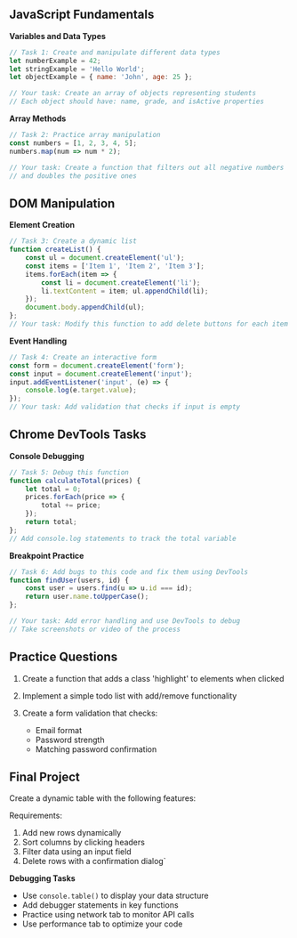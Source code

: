 ## JavaScript Fundamentals

**Variables and Data Types**

```JavaScript
// Task 1: Create and manipulate different data types
let numberExample = 42;
let stringExample = 'Hello World';
let objectExample = { name: 'John', age: 25 };

// Your task: Create an array of objects representing students
// Each object should have: name, grade, and isActive properties
```

**Array Methods**

```JavaScript
// Task 2: Practice array manipulation
const numbers = [1, 2, 3, 4, 5];
numbers.map(num => num * 2);

// Your task: Create a function that filters out all negative numbers
// and doubles the positive ones
```

## DOM Manipulation

**Element Creation**

```JavaScript
// Task 3: Create a dynamic list
function createList() {
	const ul = document.createElement('ul');
	const items = ['Item 1', 'Item 2', 'Item 3'];
	items.forEach(item => {
		const li = document.createElement('li');
		li.textContent = item; ul.appendChild(li);
	});
	document.body.appendChild(ul);
};
// Your task: Modify this function to add delete buttons for each item
```

**Event Handling**

```JavaScript
// Task 4: Create an interactive form
const form = document.createElement('form');
const input = document.createElement('input');
input.addEventListener('input', (e) => {
	console.log(e.target.value);
});
// Your task: Add validation that checks if input is empty
```

## Chrome DevTools Tasks

**Console Debugging**

```JavaScript
// Task 5: Debug this function
function calculateTotal(prices) {
	let total = 0;
	prices.forEach(price => {
		total += price;
	});
	return total;
};
// Add console.log statements to track the total variable
```

**Breakpoint Practice**

```JavaScript
// Task 6: Add bugs to this code and fix them using DevTools
function findUser(users, id) {
	const user = users.find(u => u.id === id);
	return user.name.toUpperCase();
};

// Your task: Add error handling and use DevTools to debug
// Take screenshots or video of the process
```

## Practice Questions

1. Create a function that adds a class 'highlight' to elements when clicked
2. Implement a simple todo list with add/remove functionality
3. Create a form validation that checks:
    
    - Email format
    - Password strength
    - Matching password confirmation
    

## Final Project

Create a dynamic table with the following features:

Requirements:
1. Add new rows dynamically
2. Sort columns by clicking headers
3. Filter data using an input field
4. Delete rows with a confirmation dialog`

**Debugging Tasks**

- Use `console.table()` to display your data structure
- Add debugger statements in key functions
- Practice using network tab to monitor API calls
- Use performance tab to optimize your code